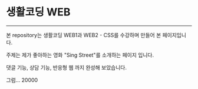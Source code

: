 # 생활코딩 WEB
---
본 repository는 생활코딩 WEB1과 WEB2 - CSS를 수강하며 만들어 본 페이지입니다.

주제는 제가 좋아하는 영화 "Sing Street"를 소개하는 페이지 입니다.

댓글 기능, 상담 기능, 반응형 웹 까지 완성해 보았습니다.


그럼... 20000
